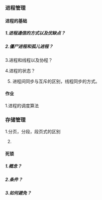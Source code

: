 ### 进程管理

#### 进程的基础

##### 1.进程通信的方式以及优缺点？

##### 2.僵尸进程和孤儿进程？

3.进程和线程以及协程？

4.进程的状态？

5. 进程间同步与互斥的区别，线程同步的方式。

#### 作业

1.进程的调度算法

### 存储管理

1.分页，分段，段页式的区别

2.

#### 死锁

##### 1.概念？

##### 2.条件？

##### 3.如何避免？

